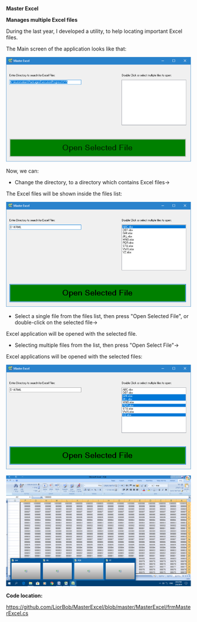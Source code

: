 **Master Excel**

**Manages multiple Excel files**

During the last year, I developed a utility, to help locating important Excel
files.

The Main screen of the application looks like that:

![](media/da5889b98579600e2b537e7ee44495e2.png)

Now, we can:

-   Change the directory, to a directory which contains Excel files-\>

The Excel files will be shown inside the files list:

![](media/df801068269e66bb0246025c0d7864d6.png)

-   Select a single file from the files list, then press "Open Selected File",
    or double-click on the selected file-\>

Excel application will be opened with the selected file.

-   Selecting multiple files from the list, then press "Open Select File"-\>

Excel applications will be opened with the selected files:

![](media/340201250749935793818718ef62d206.png)

![](media/c6e1a0e66d81b13a58afc7262cbfba1f.png)

**Code location:**

<https://github.com/LiorBob/MasterExcel/blob/master/MasterExcel/frmMasterExcel.cs>
